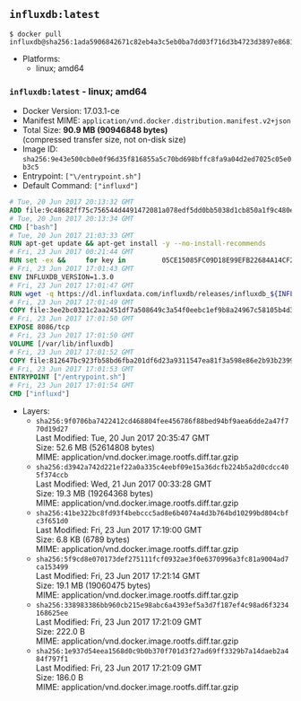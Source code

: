 ## `influxdb:latest`

```console
$ docker pull influxdb@sha256:1ada5906842671c82eb4a3c5eb0ba7dd03f716d3b4723d3897e8681d03544c24
```

-	Platforms:
	-	linux; amd64

### `influxdb:latest` - linux; amd64

-	Docker Version: 17.03.1-ce
-	Manifest MIME: `application/vnd.docker.distribution.manifest.v2+json`
-	Total Size: **90.9 MB (90946848 bytes)**  
	(compressed transfer size, not on-disk size)
-	Image ID: `sha256:9e43e500cb0e0f96d35f816855a5c70bd698bffc8fa9a04d2ed7025c05e0b3c5`
-	Entrypoint: `["\/entrypoint.sh"]`
-	Default Command: `["influxd"]`

```dockerfile
# Tue, 20 Jun 2017 20:13:32 GMT
ADD file:9c48682ff75c756544d4491472081a078edf5dd0bb5038d1cb850a1f9c480e3e in / 
# Tue, 20 Jun 2017 20:13:34 GMT
CMD ["bash"]
# Tue, 20 Jun 2017 21:03:33 GMT
RUN apt-get update && apt-get install -y --no-install-recommends 		ca-certificates 		curl 		wget 	&& rm -rf /var/lib/apt/lists/*
# Fri, 23 Jun 2017 00:21:44 GMT
RUN set -ex &&     for key in         05CE15085FC09D18E99EFB22684A14CF2582E0C5 ;     do         gpg --keyserver ha.pool.sks-keyservers.net --recv-keys "$key" ||         gpg --keyserver pgp.mit.edu --recv-keys "$key" ||         gpg --keyserver keyserver.pgp.com --recv-keys "$key" ;     done
# Fri, 23 Jun 2017 17:01:43 GMT
ENV INFLUXDB_VERSION=1.3.0
# Fri, 23 Jun 2017 17:01:47 GMT
RUN wget -q https://dl.influxdata.com/influxdb/releases/influxdb_${INFLUXDB_VERSION}_amd64.deb.asc &&     wget -q https://dl.influxdata.com/influxdb/releases/influxdb_${INFLUXDB_VERSION}_amd64.deb &&     gpg --batch --verify influxdb_${INFLUXDB_VERSION}_amd64.deb.asc influxdb_${INFLUXDB_VERSION}_amd64.deb &&     dpkg -i influxdb_${INFLUXDB_VERSION}_amd64.deb &&     rm -f influxdb_${INFLUXDB_VERSION}_amd64.deb*
# Fri, 23 Jun 2017 17:01:49 GMT
COPY file:3ee2bc0321c2aa2451df7a508649c3a54f0eebc1ef9b8a24967c58105b4d3160 in /etc/influxdb/influxdb.conf 
# Fri, 23 Jun 2017 17:01:50 GMT
EXPOSE 8086/tcp
# Fri, 23 Jun 2017 17:01:50 GMT
VOLUME [/var/lib/influxdb]
# Fri, 23 Jun 2017 17:01:52 GMT
COPY file:812647bc923fb58bd6fba201df6d23a9311547ea81f3a598e86e2b93b2399169 in /entrypoint.sh 
# Fri, 23 Jun 2017 17:01:53 GMT
ENTRYPOINT ["/entrypoint.sh"]
# Fri, 23 Jun 2017 17:01:54 GMT
CMD ["influxd"]
```

-	Layers:
	-	`sha256:9f0706ba7422412cd468804fee456786f88bed94bf9aea6dde2a47f770d19d27`  
		Last Modified: Tue, 20 Jun 2017 20:35:47 GMT  
		Size: 52.6 MB (52614808 bytes)  
		MIME: application/vnd.docker.image.rootfs.diff.tar.gzip
	-	`sha256:d3942a742d221ef22a0a335c4eebf09e15a36dcfb224b5a2d0cdcc405f374ccb`  
		Last Modified: Wed, 21 Jun 2017 00:33:28 GMT  
		Size: 19.3 MB (19264368 bytes)  
		MIME: application/vnd.docker.image.rootfs.diff.tar.gzip
	-	`sha256:41be322bc8fd93f4bebccc5ad8e6b4074a4d3b764bd10299bd804cbfc3f651d0`  
		Last Modified: Fri, 23 Jun 2017 17:19:00 GMT  
		Size: 6.8 KB (6789 bytes)  
		MIME: application/vnd.docker.image.rootfs.diff.tar.gzip
	-	`sha256:5f9cd8e070173def275111fcf0932ae3f0e6370996a3fc81a9004ad7ca153499`  
		Last Modified: Fri, 23 Jun 2017 17:21:14 GMT  
		Size: 19.1 MB (19060475 bytes)  
		MIME: application/vnd.docker.image.rootfs.diff.tar.gzip
	-	`sha256:338983386bb960cb215e98abc6a4393ef5a3d7f187ef4c98ad6f3234168625ee`  
		Last Modified: Fri, 23 Jun 2017 17:21:09 GMT  
		Size: 222.0 B  
		MIME: application/vnd.docker.image.rootfs.diff.tar.gzip
	-	`sha256:1e937d54eea1568d0c9b0b370f701d3f27ad69ff3329b7a14daeb2a484f797f1`  
		Last Modified: Fri, 23 Jun 2017 17:21:09 GMT  
		Size: 186.0 B  
		MIME: application/vnd.docker.image.rootfs.diff.tar.gzip
